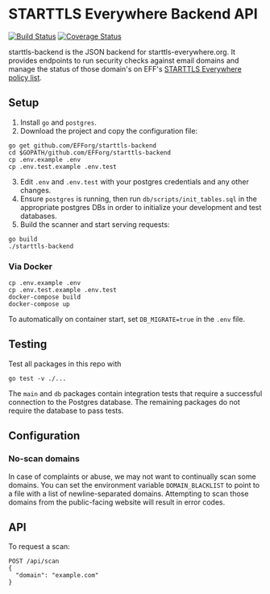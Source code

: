 # STARTTLS Everywhere Backend API

[![Build Status](https://travis-ci.com/EFForg/starttls-backend.svg?branch=master)](https://travis-ci.org/EFForg/starttls-backend)
[![Coverage Status](https://coveralls.io/repos/github/EFForg/starttls-backend/badge.svg?branch=master)](https://coveralls.io/github/EFForg/starttls-backend?branch=master)

starttls-backend is the JSON backend for starttls-everywhere.org. It provides endpoints to run security checks against email domains and manage the status of those domain's on EFF's [STARTTLS Everywhere policy list](https://github.com/EFForg/starttls-everywhere).

## Setup
1. Install `go` and `postgres`.
2. Download the project and copy the configuration file:
```
go get github.com/EFForg/starttls-backend
cd $GOPATH/github.com/EFForg/starttls-backend
cp .env.example .env
cp .env.test.example .env.test
```
3. Edit `.env` and `.env.test` with your postgres credentials and any other changes.
4. Ensure `postgres` is running, then run `db/scripts/init_tables.sql` in the appropriate postgres DBs in order to initialize your development and test databases.
5. Build the scanner and start serving requests:
```
go build
./starttls-backend
```

### Via Docker
```
cp .env.example .env
cp .env.test.example .env.test
docker-compose build
docker-compose up
```

To automatically on container start, set `DB_MIGRATE=true` in the `.env` file.

## Testing

Test all packages in this repo with
```
go test -v ./...
```

The `main` and `db` packages contain integration tests that require a successful connection to the Postgres database. The remaining packages do not require the database to pass tests.

## Configuration

### No-scan domains
In case of complaints or abuse, we may not want to continually scan some domains. You can set the environment variable `DOMAIN_BLACKLIST` to point to a file with a list of newline-separated domains. Attempting to scan those domains from the public-facing website will result in error codes.

## API

To request a scan:
```
POST /api/scan
{
  "domain": "example.com"
}
```
